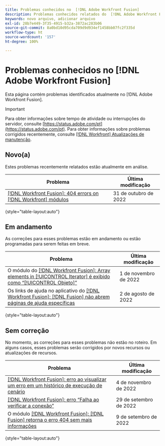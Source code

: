 ```yaml
---
title: Problemas conhecidos no  [!DNL Adobe Workfront Fusion]
description: Problemas conhecidos relatados do  [!DNL Adobe Workfront Fusion]
keywords: novo arquivo, adicionar arquivo
exl-id: 28b7e449-3f35-4915-b32a-3872ac283b06
source-git-commit: 8a0bd10d95cda709d9d934ef1458bb07fc2f335d
workflow-type: ht
source-wordcount: '157'
ht-degree: 100%

---
```


# Problemas conhecidos no [!DNL Adobe Workfront Fusion]

Esta página contém problemas identificados atualmente no [!DNL Adobe Workfront Fusion].

>[!IMPORTANT]
>
>Para obter informações sobre tempo de atividade ou interrupções do servidor, consulte [https://status.adobe.com/pt](https://status.adobe.com/pt). Para obter informações sobre problemas corrigidos recentemente, consulte [[!DNL Workfront] Atualizações de manutenção](../maintenance/current-updates.md).

## Novo(a)

Estes problemas recentemente relatados estão atualmente em análise.

| **Problema** | **Última modificação** |
| -----------------------------------------------------------------| ----------------- |
| [[!DNL Workfront Fusion]: 404 errors on [!DNL Workfront] módulos](known-issues-workfront-fusion/fusion-404-error-in-wf-module.md) | 31 de outubro de 2022 |

{style=&quot;table-layout:auto&quot;}


## Em andamento

As correções para esses problemas estão em andamento ou estão programadas para serem feitas em breve.

| **Problema** | **Última modificação** |
| -----------------------------------------------------------------| ----------------- |
| O módulo do [[!DNL Workfront Fusion]: Array elements in [!UICONTROL Iterator] é exibido como “[!UICONTROL Objeto]”](known-issues-workfront-fusion/fusion-iterator-shows-object-object.md) | 1 de novembro de 2022 |
| Os links de ajuda no aplicativo do [[!DNL Workfront Fusion]: [!DNL Fusion]  não abrem páginas de ajuda específicas](known-issues-workfront-fusion/help-links-in-modules-not-working.md) | 2 de agosto de 2022 |

{style=&quot;table-layout:auto&quot;}

## Sem correção

No momento, as correções para esses problemas não estão no roteiro. Em alguns casos, esses problemas serão corrigidos por novos recursos ou atualizações de recursos.

| **Problema** | **Última modificação** |
| -----------------------------------------------------------------| ----------------- |
| [[!DNL Workfront Fusion]: erro ao visualizar um erro em um histórico de execução de cenário](known-issues-workfront-fusion/fusion-enoent-error-when-viewing-error.md) | 4 de novembro de 2022 |
| [[!DNL Workfront Fusion]: erro “Falha ao verificar a conexão”](known-issues-workfront-fusion/fusion-401-error-must-reauthenicate-connection.md) | 29 de setembro de 2022 |
| O módulo [[!DNL Workfront Fusion]: [!DNL Fusion]  retorna o erro 404 sem mais informações](known-issues-workfront-fusion/fusion-404-error-no-description.md) | 9 de setembro de 2022 |

{style=&quot;table-layout:auto&quot;}
